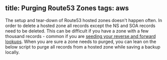 title: Purging Route53 Zones
tags: aws
---

The setup and tear-down of Route53 hosted zones doesn't happen often. In order to delete a hosted zone all records except the NS and SOA records need to be deleted. This can be difficult if you have a zone with a few thousand records - common if you are [seeding your reverse and forward lookups](https://github.com/justmiles/route53_subnet_seeder). When you are sure a zone needs to purged, you can lean on the below script to purge all records from a hosted zone while saving a backup locally.

<script src="https://gist.github.com/justmiles/4ae3d3148001cbead6a4e3dee392a849.js"></script>
